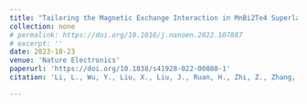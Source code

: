 ```yaml
---
title: "Tailoring the Magnetic Exchange Interaction in MnBi2Te4 Superlattices via the Intercalation of Ferromagnetic Layers"
collection: none
# permalink: https://doi.org/10.1016/j.nanoen.2022.107887
# excerpt: ''
date: 2023-10-23
venue: 'Nature Electronics'
paperurl: 'https://doi.org/10.1038/s41928-022-00880-1'
citation: 'Li, L., Wu, Y., Liu, X., Liu, J., Ruan, H., Zhi, Z., Zhang, Y., <b><u>Huang, P.</u></b>, Ji, Y., Tang, C., Yang, Y., Che, R., Kou, X., Tailoring the Magnetic Exchange Interaction in MnBi2Te4 Superlattices via the Intercalation of Ferromagnetic Layers. <b><i>Nature Electronics</i></b>, 6, 18–27 (2023). DOI: https://doi.org/10.1038/s41928-022-00880-1'

---
```


